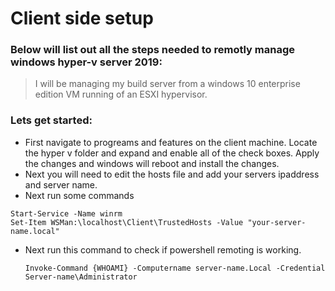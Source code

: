 # Client side setup

### Below will list out all the steps needed to remotly manage windows hyper-v server 2019: 
  > I will be managing my build server from a windows 10 enterprise edition VM running of an ESXI hypervisor.
  ### Lets get started: 
  - First navigate to progreams and features on the client machine. Locate the hyper v folder and expand and enable all of the check boxes. Apply the changes and windows will reboot and install the changes. 
  - Next you will need to edit the hosts file and add your servers ipaddress and server name. 
  - Next run some commands 
  ```
  Start-Service -Name winrm
  Set-Item WSMan:\localhost\Client\TrustedHosts -Value "your-server-name.local"
  ```

- Next run this command to check if powershell remoting is working.
  ```
  Invoke-Command {WHOAMI} -Computername server-name.Local -Credential Server-name\Administrator
  ```